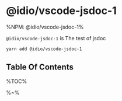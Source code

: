 # @idio/vscode-jsdoc-1

%NPM: @idio/vscode-jsdoc-1%

`@idio/vscode-jsdoc-1` is The test of jsdoc

```sh
yarn add @idio/vscode-jsdoc-1
```

## Table Of Contents

%TOC%

%~%